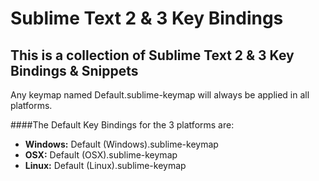 # Sublime Text 2 &amp; 3 Key Bindings
## This is a collection of Sublime Text 2 &amp; 3 Key Bindings &amp; Snippets
Any keymap named Default.sublime-keymap will always be applied in all platforms.


####The Default Key Bindings for the 3 platforms are:
- **Windows:** Default (Windows).sublime-keymap
- **OSX:** Default (OSX).sublime-keymap
- **Linux:** Default (Linux).sublime-keymap

